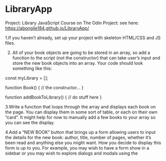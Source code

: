 # LibraryApp
 Project: Library JavaScript Course on The Odin Project: see here: https://abongile184.github.io/LibraryApp/

1.If you haven’t already, set up your project with skeleton HTML/CSS and JS files.

2. All of your book objects are going to be stored in an array, so add a function to the script (not the constructor) that can take user’s input and store the new book objects into an array. Your code should look something like this:

const myLibrary = [];

function Book() {
  // the constructor...
}

function addBookToLibrary() {
  // do stuff here
}

3.Write a function that loops through the array and displays each book on the page.
You can display them in some sort of table, or each on their own “card”. 
It might help for now to manually add a few books to your array so you can see the display.

4.Add a “NEW BOOK” button that brings up a form allowing users to input the details for the new book: author, title, number of pages, whether it’s been read and anything else you might want. 
How you decide to display this form is up to you. For example, you may wish to have a form show in a sidebar or you may wish to explore dialogs and modals using the <dialog> tag. 
However you do this, you will most likely encounter an issue where submitting your form will not do what you expect it to do. 
That’s because the submit input tries to send the data to a server by default. This is where event.preventDefault(); will come in handy. 
Check out the documentation for event.preventDefault and see how you can solve this issue!

5.Add a button on each book’s display to remove the book from the library.
  a. You will need to associate your DOM elements with the actual book objects in some way. 
  One easy solution is giving them a data-attribute that corresponds to the index of the library array.
  
6.Add a button on each book’s display to change its read status.
  a To facilitate this you will want to create the function that toggles a book’s read status on your Book prototype instance.
